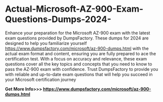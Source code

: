 # Actual-Microsoft-AZ-900-Exam-Questions-Dumps-2024-
Enhance your preparation for the Microsoft AZ-900 exam with the latest exam questions provided by DumpsFactory. These dumps for 2024 are designed to help you familiarize yourself https://www.dumpsfactory.com/microsoft/az-900-dumps.html with the actual exam format and content, ensuring you are fully prepared to ace the certification test. With a focus on accuracy and relevance, these exam questions cover all the key topics and concepts that you need to know to pass the AZ-900 exam with confidence. Trust DumpsFactory to provide you with reliable and up-to-date exam questions that will help you succeed in your Microsoft certification journey

**Get More Info>>> https://www.dumpsfactory.com/microsoft/az-900-dumps.html**
